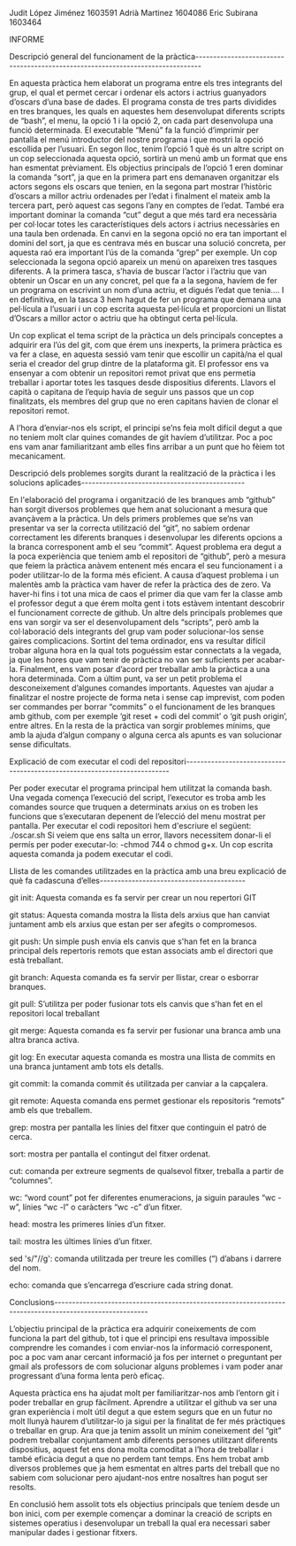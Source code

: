 Judit López Jiménez 1603591 Adrià Martinez 1604086 Eric Subirana 1603464

INFORME

Descripció general del funcionament de la pràctica-------------------------------------------------------------------------------

En aquesta pràctica hem elaborat un programa entre els tres integrants del grup, el qual et permet cercar i ordenar els actors i actrius guanyadors d’oscars d’una base de dades. El programa consta de tres parts dividides en tres branques, les quals en aquestes hem desenvolupat diferents scripts de “bash”, el menu, la opció 1 i la opció 2, on cada part desenvolupa una funció determinada. El executable “Menú” fa la funció d’imprimir per pantalla el menú introductor del nostre programa i que mostri la opció escollida per l’usuari. En segon lloc, tenim l’opció 1 què és un altre script on un cop seleccionada aquesta opció, sortirà un menú amb un format que ens han esmentat prèviament. Els objectius principals de l’opció 1 eren dominar la comanda “sort”, ja que en la primera part ens demanaven organitzar els actors segons els oscars que tenien, en la segona part mostrar l’històric d’oscars a millor actriu ordenades per l’edat i finalment el mateix amb la tercera part, però aquest cas segons l’any en comptes de l’edat. També era important dominar la comanda “cut” degut a que més tard era necessària per col·locar totes les característiques dels actors i actrius necessàries en una taula ben ordenada. En canvi en la segona opció no era tan important el domini del sort, ja que es centrava més en buscar una solució concreta, per aquesta raó era important l’ús de la comanda “grep” per exemple. Un cop seleccionada la segona opció apareix un menú on apareixen tres tasques diferents. A la primera tasca, s’havia de buscar l’actor i l’actriu que van obtenir un Oscar en un any concret, pel que fa a la segona, havíem de fer un programa on escrivint un nom d’una actriu, et digués l’edat que tenia…. I en definitiva, en la tasca 3 hem hagut de fer un programa que demana una pel·lícula a l’usuari i un cop escrita aquesta pel·lícula et proporcioni un llistat d’Oscars a millor actor o actriu que ha obtingut certa pel·lícula.

Un cop explicat el tema script de la pràctica un dels principals conceptes a adquirir era l’ús del git, com que érem uns inexperts, la primera pràctica es va fer a clase, en aquesta sessió vam tenir que escollir un capità/na el qual seria el creador del grup dintre de la plataforma git. El professor ens va ensenyar a com obtenir un repositori remot privat que ens permetia treballar i aportar totes les tasques desde dispositius diferents. Llavors el capità o capitana de l’equip havia de seguir uns passos que un cop finalitzats, els membres del grup que no eren capitans havien de clonar el repositori remot.

A l’hora d’enviar-nos els script, el principi se’ns feia molt difícil degut a que no teníem molt clar quines comandes de git havíem d’utilitzar. Poc a poc ens vam anar familiaritzant amb elles fins arribar a un punt que ho fèiem tot mecanicament.

Descripció dels problemes sorgits durant la realització de la pràctica i les solucions aplicades----------------------------------------------

En l'elaboració del programa i organització de les branques amb “github” han sorgit diversos problemes que hem anat solucionant a mesura que avançàvem a la pràctica. Un dels primers problemes que se’ns van presentar va ser la correcta utilització del “git”, no sabíem ordenar correctament les diferents branques i desenvolupar les diferents opcions a la branca corresponent amb el seu “commit”. Aquest problema era degut a la poca experiència que teniem amb el repositori de “github”, però a mesura que feiem la pràctica anàvem entenent més encara el seu funcionament i a poder utilitzar-lo de la forma més eficient. A causa d’aquest problema i un malentès amb la pràctica vam haver de refer la pràctica des de zero. Va haver-hi fins i tot una mica de caos el primer dia que vam fer la classe amb el professor degut a que érem molta gent i tots estàvem intentant descobrir el funcionament correcte de github. Un altre dels principals problemes que ens van sorgir va ser el desenvolupament dels “scripts”, però amb la col·laboració dels integrants del grup vam poder solucionar-los sense gaires complicacions. Sortint del tema ordinador, ens va resultar difícil trobar alguna hora en la qual tots poguéssim estar connectats a la vegada, ja que les hores que vam tenir de pràctica no van ser suficients per acabar-la. Finalment, ens vam posar d’acord per treballar amb la pràctica a una hora determinada. Com a últim punt, va ser un petit problema el desconeixement d’algunes comandes importants. Aquestes van ajudar a finalitzar el nostre projecte de forma neta i sense cap imprevist, com poden ser commandes per borrar “commits” o el funcionament de les branques amb github, com per exemple ‘git reset + codi del commit’ o ‘git push origin’, entre altres. En la resta de la pràctica van sorgir problemes mínims, que amb la ajuda d’algun company o alguna cerca als apunts es van solucionar sense dificultats.

Explicació de com executar el codi del repositori-------------------------------------------------------------------------

Per poder executar el programa principal hem utilitzat la comanda bash. Una vegada comença l’execució del script, l’executor es troba amb les comandes source que truquen a determinats arxius on es troben les funcions que s’executaran depenent de l’elecció del menu mostrat per pantalla. Per executar el codi repositori hem d'escriure el següent: ./oscar.sh Si veiem que ens salta un error, llavors necessitem donar-li el permís per poder executar-lo: -chmod 744 o chmod g+x. Un cop escrita aquesta comanda ja podem executar el codi.

Llista de les comandes utilitzades en la pràctica amb una breu explicació de què fa cadascuna d’elles-----------------------------------------

git init: Aquesta comanda es fa servir per crear un nou repertori GIT

git status: Aquesta comanda mostra la llista dels arxius que han canviat juntament amb els arxius que estan per ser afegits o compromesos.

git push: Un simple push envia els canvis que s'han fet en la branca principal dels repertoris remots que estan associats amb el directori que està treballant.

git branch: Aquesta comanda es fa servir per llistar, crear o esborrar branques.

git pull: S’utilitza per poder fusionar tots els canvis que s'han fet en el repositori local treballant

git merge: Aquesta comanda es fa servir per fusionar una branca amb una altra branca activa.

git log: En executar aquesta comanda es mostra una llista de commits en una branca juntament amb tots els detalls.

git commit: la comanda commit és utilitzada per canviar a la capçalera.

git remote: Aquesta comanda ens permet gestionar els repositoris “remots” amb els que treballem.

grep: mostra per pantalla les línies del fitxer que continguin el patró de cerca.

sort: mostra per pantalla el contingut del fitxer ordenat.

cut: comanda per extreure segments de qualsevol fitxer, treballa a partir de “columnes”.

wc: “word count” pot fer diferentes enumeracions, ja siguin paraules “wc -w”, línies “wc -l” o caràcters “wc -c” d’un fitxer.

head: mostra les primeres línies d’un fitxer.

tail: mostra les últimes línies d’un fitxer.

sed 's/"//g': comanda utilitzada per treure les comilles (“) d’abans i darrere del nom.

echo: comanda que s’encarrega d’escriure cada string donat.

Conclusions--------------------------------------------------------------------------------------------------------

L’objectiu principal de la pràctica era adquirir coneixements de com funciona la part del github, tot i que el principi ens resultava impossible comprendre les comandes i com enviar-nos la informació corresponent, poc a poc vam anar cercant informació ja fos per internet o preguntant per gmail als professors de com solucionar alguns problemes i vam poder anar progressant d’una forma lenta però eficaç.

Aquesta pràctica ens ha ajudat molt per familiaritzar-nos amb l’entorn git i poder treballar en grup fàcilment. Aprendre a utilitzar el github va ser una gran experiència i molt útil degut a que estem segurs que en un futur no molt llunyà haurem d’utilitzar-lo ja sigui per la finalitat de fer més pràctiques o treballar en grup. Ara que ja tenim assolit un mínim coneixement del “git” podrem treballar conjuntament amb diferents persones utilitzant diferents dispositius, aquest fet ens dona molta comoditat a l’hora de treballar i també eficàcia degut a que no perdem tant temps. Ens hem trobat amb diversos problemes que ja hem esmentat en altres parts del treball que no sabiem com solucionar pero ajudant-nos entre nosaltres han pogut ser resolts.

En conclusió hem assolit tots els objectius principals que teníem desde un bon inici, com per exemple començar a dominar la creació de scripts en sistemes operatius i desenvolupar un treball la qual era necessari saber manipular dades i gestionar fitxers.
